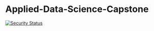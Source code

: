 # Applied-Data-Science-Capstone

[![Security Status](https://www.murphysec.com/platform3/v31/badge/1681677621242445824.svg)](https://www.murphysec.com/console/report/1681677621154365440/1681677621242445824)
